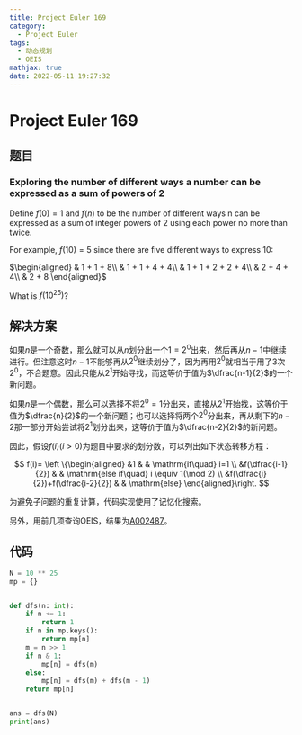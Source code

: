 ```yaml
---
title: Project Euler 169
category:
  - Project Euler
tags:
  - 动态规划
  - OEIS
mathjax: true
date: 2022-05-11 19:27:32
---
```


<escape><!-- more --></escape>

# Project Euler 169

## 题目

### Exploring the number of different ways a number can be expressed as a sum of powers of 2

Define $f(0)=1$ and $f(n)$ to be the number of different ways n can be expressed as a sum of integer powers of $2$ using each power no more than twice.

For example, $f(10)=5$ since there are five different ways to express $10$:

$\begin{aligned}
& 1 + 1 + 8\\
& 1 + 1 + 4 + 4\\
& 1 + 1 + 2 + 2 + 4\\
& 2 + 4 + 4\\
& 2 + 8
\end{aligned}$

What is $f(10^{25})$?

## 解决方案

如果$n$是一个奇数，那么就可以从$n$划分出一个$1=2^0$出来，然后再从$n-1$中继续进行。但注意这时$n-1$不能够再从$2^0$继续划分了，因为再用$2^0$就相当于用了$3$次$2^0$，不合题意。因此只能从$2^1$开始寻找，而这等价于值为$\dfrac{n-1}{2}$的一个新问题。

如果$n$是一个偶数，那么可以选择不将$2^0=1$分出来，直接从$2^1$开始找，这等价于值为$\dfrac{n}{2}$的一个新问题；也可以选择将两个$2^0$分出来，再从剩下的$n-2$那一部分开始尝试将$2^1$划分出来，这等价于值为$\dfrac{n-2}{2}$的新问题。

因此，假设$f(i)(i>0)$为题目中要求的划分数，可以列出如下状态转移方程：

$$
f(i)=
\left \{\begin{aligned}
  &1  & & \mathrm{if\quad} i=1 \\
  &f(\dfrac{i-1}{2}) & & \mathrm{else if\quad} i \equiv 1(\mod 2) \\
  &f(\dfrac{i}{2})+f(\dfrac{i-2}{2})  & & \mathrm{else}
\end{aligned}\right.
$$

为避免子问题的重复计算，代码实现使用了记忆化搜索。

另外，用前几项查询OEIS，结果为[A002487](https://oeis.org/A002487)。

## 代码

```py
N = 10 ** 25
mp = {}


def dfs(n: int):
    if n <= 1:
        return 1
    if n in mp.keys():
        return mp[n]
    m = n >> 1
    if n & 1:
        mp[n] = dfs(m)
    else:
        mp[n] = dfs(m) + dfs(m - 1)
    return mp[n]


ans = dfs(N)
print(ans)
```
